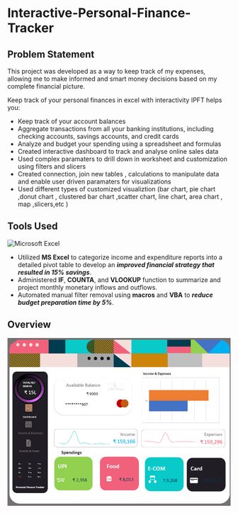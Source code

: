 # Interactive-Personal-Finance-Tracker
## Problem Statement
This project was developed as a way to keep track of my expenses, allowing me to make informed and smart money decisions based on my complete financial picture.

Keep track of your personal finances in excel with interactivity
IPFT helps you:

- Keep track of your account balances
- Aggregate transactions from all your banking institutions, including checking accounts, savings accounts, and credit cards
- Analyze and budget your spending using a spreadsheet and formulas
- Created interactive dashboard to track and analyse online sales data 
- Used complex paramaters to drill down in worksheet and customization using filters and slicers
- Created connection, join new tables , calculations to manipulate data and enable user driven
  paramaters for visualizations 
- Used different types of customized visualiztion (bar chart, pie chart ,donut chart , clustered
bar chart ,scatter chart, line chart, area chart , map ,slicers,etc  )


## Tools Used
![Microsoft Excel](https://img.shields.io/badge/Microsoft_Excel-217346?style=for-the-badge&logo=microsoft-excel&logoColor=white)

- Utilized **MS Excel** to categorize income and expenditure reports into a detailed pivot table to develop an ***improved financial strategy that resulted in 15% savings***.
- Administered **IF**, **COUNTA**, and **VLOOKUP** function to summarize and project monthly monetary inflows and outflows.
- Automated manual filter removal using **macros** and **VBA** to ***reduce budget preparation time by 5%***.

## Overview

![](https://raw.githubusercontent.com/natsutaizai9/Interactive-Personal-Finance-Tracker/main/FT%20Screenshots/Pft%20scr%20(1).png)


